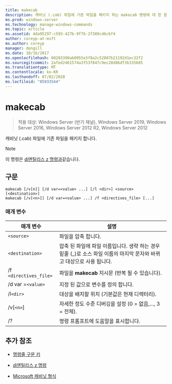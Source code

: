 ```yaml
---
title: makecab
description: 캐비닛 (.cab) 파일에 기존 파일을 패키지 하는 makecab 명령에 대 한 참조 문서입니다.
ms.prod: windows-server
ms.technology: manage-windows-commands
ms.topic: article
ms.assetid: 4da95297-c593-427b-9f76-2f389c46cbf4
author: coreyp-at-msft
ms.author: coreyp
manager: dongill
ms.date: 10/16/2017
ms.openlocfilehash: 60203390ab0955e3f8a2c52887b21192d1ec32f2
ms.sourcegitcommit: 2afed2461574a3f53f84fc9ec28d86df3b335685
ms.translationtype: MT
ms.contentlocale: ko-KR
ms.lasthandoff: 07/02/2020
ms.locfileid: "85933544"
---
```

# <a name="makecab"></a>makecab

> 적용 대상: Windows Server (반기 채널), Windows Server 2019, Windows Server 2016, Windows Server 2012 R2, Windows Server 2012

캐비닛 (.cab) 파일에 기존 파일을 패키지 합니다.


> [!NOTE]
> 이 명령은 [di앤틸리스 z 명령과](diantz.md)같습니다.

## <a name="syntax"></a>구문

```
makecab [/v[n]] [/d var=<value> ...] [/l <dir>] <source> [<destination>]
makecab [/v[<n>]] [/d var=<value> ...] /f <directives_file> [...]
```

### <a name="parameters"></a>매개 변수

| 매개 변수 | 설명 |
| --------- | ----------- |
| `<source>` | 파일을 압축 합니다. |
| `<destination>` | 압축 된 파일에 파일 이름입니다. 생략 하는 경우 밑줄 (_)로 소스 파일 이름의 마지막 문자와 바뀌고 대상으로 사용 됩니다. |
| /f `<directives_file>` | 파일을 **makecab** 지시문 (반복 될 수 있습니다). |
| /d var =`<value>` | 지정 된 값으로 변수를 정의 합니다. |
| /l`<dir>` | 대상을 배치할 위치 (기본값은 현재 디렉터리). |
| /v[`<n>`] | 자세한 정도 수준 디버깅을 설정 (0 = 없음,..., 3 = 전체). |
| /? | 명령 프롬프트에 도움말을 표시합니다. |

## <a name="additional-references"></a>추가 참조

- [명령줄 구문 키](command-line-syntax-key.md)

- [di앤틸리스 z 명령](diantz.md)

- [Microsoft 캐비닛 형식](https://docs.microsoft.com/previous-versions/bb417343(v=msdn.10))
